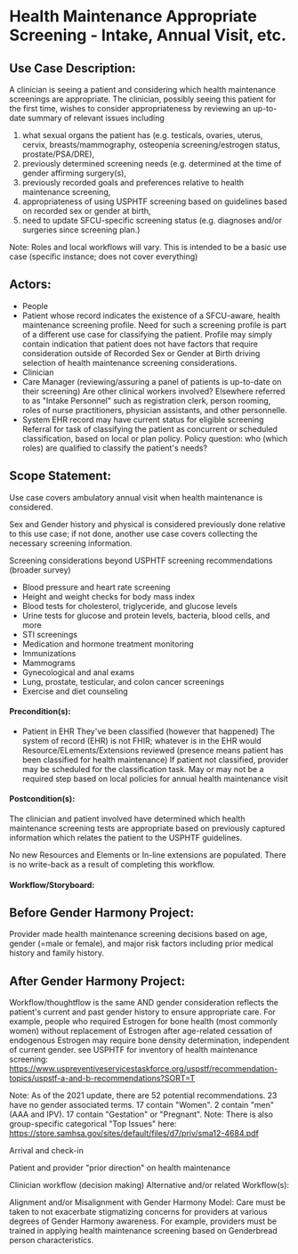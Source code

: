 # Health Maintenance Appropriate Screening - Intake, Annual Visit, etc.

## Use Case Description:
A clinician is seeing a patient and considering which health maintenance screenings are appropriate.  The clinician, possibly seeing this patient for the first time, wishes to consider appropriateness by reviewing an up-to-date summary of relevant issues including
1) what sexual organs the patient has (e.g. testicals, ovaries, uterus, cervix, breasts/mammography, osteopenia screening/estrogen status, prostate/PSA/DRE),
2) previously determined screening needs (e.g. determined at the time of gender affirming surgery(s),
3) previously recorded goals and preferences relative to health maintenance screening,
4) appropriateness of using USPHTF screening based on guidelines based on recorded sex or gender at birth,
5) need to update SFCU-specific screening status (e.g. diagnoses and/or surgeries since screening plan.)  

Note: Roles and local workflows will vary.  This is intended to be a basic use case (specific instance; does not cover everything)
## Actors:
- People
- Patient
whose record indicates the existence of a SFCU-aware, health maintenance screening profile. 
Need for such a screening profile is part of a different use case for classifying the patient.
Profile may simply contain indication that patient does not have factors that require consideration outside of Recorded Sex or Gender at Birth driving selection of health maintenance screening considerations.
- Clinician
- Care Manager (reviewing/assuring a panel of patients is up-to-date on their screening)
Are other clinical workers involved? Elsewhere referred to as "Intake Personnel" such as registration clerk, person rooming, roles of nurse practitioners, physician assistants, and other personnelle.
- System
  EHR record may have current status for eligible screening
  Referral for task of classifying the patient as concurrent or scheduled classification, based on local or plan policy.
  Policy question: who (which roles) are qualified to classify the patient's needs?

## Scope Statement:
Use case covers ambulatory annual visit when health maintenance is considered.

Sex and Gender history and physical is considered previously done relative to this use case; if not done, another use case covers collecting the necessary screening information.

Screening considerations beyond USPHTF screening recommendations (broader survey)
* Blood pressure and heart rate screening
* Height and weight checks for body mass index
* Blood tests for cholesterol, triglyceride, and glucose levels
* Urine tests for glucose and protein levels, bacteria, blood cells, and more
* STI screenings
* Medication and hormone treatment monitoring
* Immunizations
* Mammograms
* Gynecological and anal exams
* Lung, prostate, testicular, and colon cancer screenings
* Exercise and diet counseling

#### Precondition(s):
- Patient in EHR
They've been classified (however that happened)
The system of record (EHR) is not FHIR; whatever is in the EHR would
Resource/ELements/Extensions reviewed (presence means patient has been classified for health maintenance)
If patient not classified, provider may be scheduled for the classification task.
    May or may not be a required step based on local policies for annual health maintenance visit

#### Postcondition(s):
The clinician and patient involved have determined which health maintenance screening tests are appropriate based on previously captured information which relates the patient to the USPHTF guidelines.

No new Resources and Elements or In-line extensions are populated.  There is no write-back as a result of completing this workflow.
#### Workflow/Storyboard:
## Before Gender Harmony Project:
Provider made health maintenance screening decisions based on age, gender (=male or female), and major risk factors including prior medical history and family history.

## After Gender Harmony Project:
  Workflow/thoughtflow is the same AND gender consideration reflects the patient's current and past gender history to ensure appropriate care.  For example, people who required Estrogen for bone health (most commonly women) without replacement of Estrogen after age-related cessation of endogenous Estrogen may require bone density determination, independent of current gender. see USPHTF for inventory of health maintenance screening: https://www.uspreventiveservicestaskforce.org/uspstf/recommendation-topics/uspstf-a-and-b-recommendations?SORT=T

Note: As of the 2021 update, there are 52 potential recommendations.  23 have no gender associated terms.  17 contain "Women".  2 contain "men" (AAA and IPV). 17 contain "Gestation" or "Pregnant".
Note: There is also group-specific categorical "Top Issues" here: https://store.samhsa.gov/sites/default/files/d7/priv/sma12-4684.pdf

Arrival and check-in

Patient and provider "prior direction" on health maintenance

Clinician workflow (decision making)
Alternative and/or related Workflow(s):

Alignment and/or Misalignment with Gender Harmony Model:
Care must be taken to not exacerbate stigmatizing concerns for providers at various degrees of Gender Harmony awareness.  For example, providers must be trained in applying health maintenance screening based on Genderbread person characteristics.